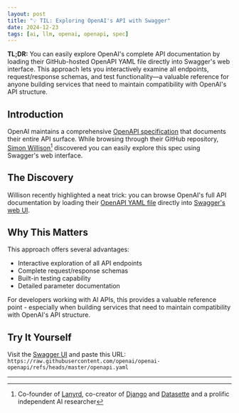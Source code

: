 ```yaml
---
layout: post
title: "💡 TIL: Exploring OpenAI's API with Swagger"
date: 2024-12-23
tags: [ai, llm, openai, openapi, spec]
---
```


**TL;DR:** You can easily explore OpenAI's complete API documentation by loading their GitHub-hosted OpenAPI YAML file directly into Swagger's web interface. This approach lets you interactively examine all endpoints, request/response schemas, and test functionality—a valuable reference for anyone building services that need to maintain compatibility with OpenAI's API structure.

<!--more-->

## Introduction 
OpenAI maintains a comprehensive [OpenAPI specification](https://github.com/openai/openai-openapi/) that documents their entire API surface. While browsing through their GitHub repository, [Simon Willison](https://simonwillison.net/)[^1] discovered you can easily explore this spec using Swagger's web interface.

## The Discovery
Willison recently highlighted a neat trick: you can browse OpenAI's full API documentation by loading their [OpenAPI YAML file](https://github.com/openai/openai-openapi/blob/master/openapi.yaml) directly into [Swagger's web UI](https://petstore.swagger.io/?url=https://raw.githubusercontent.com/openai/openai-openapi/refs/heads/master/openapi.yaml#/).

## Why This Matters
This approach offers several advantages:
- Interactive exploration of all API endpoints
- Complete request/response schemas
- Built-in testing capability
- Detailed parameter documentation

For developers working with AI APIs, this provides a valuable reference point - especially when building services that need to maintain compatibility with OpenAI's API structure.

## Try It Yourself
Visit the [Swagger UI](https://petstore.swagger.io/) and paste this URL:   
`https://raw.githubusercontent.com/openai/openai-openapi/refs/heads/master/openapi.yaml`

---
[^1]: Co-founder of [Lanyrd](https://blog.natbat.net/post/61658401806/lanyrd-from-idea-to-exit), co-creator of [Django](https://simonwillison.net/2005/Jul/17/django/) and [Datasette](https://datasette.io/) and a prolific independent AI researcher
